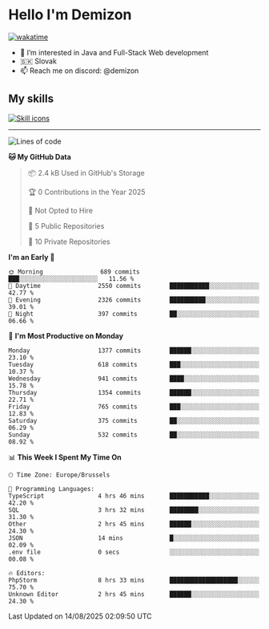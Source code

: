 # Hello I'm Demizon
[![wakatime](https://wakatime.com/badge/user/6ad1949f-d6d7-44f9-9eee-c35e54cc499b.svg)](https://wakatime.com/@6ad1949f-d6d7-44f9-9eee-c35e54cc499b)
- 👀 I’m interested in Java and Full-Stack Web development
- 🇸🇰 Slovak
- 📫 Reach me on discord: @demizon

## My skills
[![Skill icons](https://skillicons.dev/icons?i=java,js,ts,html,css,react,nextjs,tailwind,supabase,py,git,docker,linux,mysql,postgres,mongo&theme=dark)](https://github.com/Demizon3433)

---

<!--START_SECTION:waka-->
![Lines of code](https://img.shields.io/badge/From%20Hello%20World%20I%27ve%20Written-1.9%20million%20lines%20of%20code-blue)

**🐱 My GitHub Data** 

> 📦 2.4 kB Used in GitHub's Storage 
 > 
> 🏆 0 Contributions in the Year 2025
 > 
> 🚫 Not Opted to Hire
 > 
> 📜 5 Public Repositories 
 > 
> 🔑 10 Private Repositories 
 > 
**I'm an Early 🐤** 

```text
🌞 Morning                689 commits         ███░░░░░░░░░░░░░░░░░░░░░░   11.56 % 
🌆 Daytime                2550 commits        ███████████░░░░░░░░░░░░░░   42.77 % 
🌃 Evening                2326 commits        ██████████░░░░░░░░░░░░░░░   39.01 % 
🌙 Night                  397 commits         ██░░░░░░░░░░░░░░░░░░░░░░░   06.66 % 
```
📅 **I'm Most Productive on Monday** 

```text
Monday                   1377 commits        ██████░░░░░░░░░░░░░░░░░░░   23.10 % 
Tuesday                  618 commits         ███░░░░░░░░░░░░░░░░░░░░░░   10.37 % 
Wednesday                941 commits         ████░░░░░░░░░░░░░░░░░░░░░   15.78 % 
Thursday                 1354 commits        ██████░░░░░░░░░░░░░░░░░░░   22.71 % 
Friday                   765 commits         ███░░░░░░░░░░░░░░░░░░░░░░   12.83 % 
Saturday                 375 commits         ██░░░░░░░░░░░░░░░░░░░░░░░   06.29 % 
Sunday                   532 commits         ██░░░░░░░░░░░░░░░░░░░░░░░   08.92 % 
```


📊 **This Week I Spent My Time On** 

```text
🕑︎ Time Zone: Europe/Brussels

💬 Programming Languages: 
TypeScript               4 hrs 46 mins       ███████████░░░░░░░░░░░░░░   42.20 % 
SQL                      3 hrs 32 mins       ████████░░░░░░░░░░░░░░░░░   31.30 % 
Other                    2 hrs 45 mins       ██████░░░░░░░░░░░░░░░░░░░   24.30 % 
JSON                     14 mins             █░░░░░░░░░░░░░░░░░░░░░░░░   02.09 % 
.env file                0 secs              ░░░░░░░░░░░░░░░░░░░░░░░░░   00.08 % 

🔥 Editors: 
PhpStorm                 8 hrs 33 mins       ███████████████████░░░░░░   75.70 % 
Unknown Editor           2 hrs 45 mins       ██████░░░░░░░░░░░░░░░░░░░   24.30 % 
```


 Last Updated on 14/08/2025 02:09:50 UTC
<!--END_SECTION:waka-->
